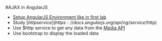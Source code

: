 #AJAX in AngularJS
* [Setup AngularJS Environment like in first lab](https://github.com/mattpe/wbma/blob/master/docs/w1-toolchain.md#exercise-1-setup-your-toolchain-and-a-new-web-project)
* Study [$http service](https://docs.angularjs.org/api/ng/service/$http)
* Use $http service to get any data from the [Media API](https://github.com/mattpe/wbma/blob/master/docs/w3-media-api.md)
* Use bootstrap to display the loaded data
